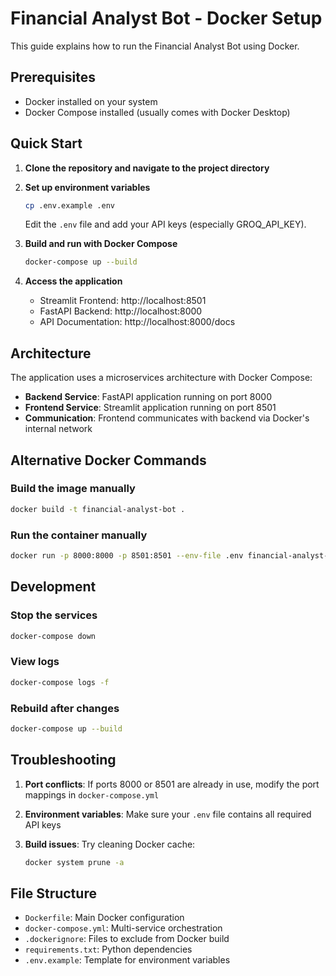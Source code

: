 # Financial Analyst Bot - Docker Setup

This guide explains how to run the Financial Analyst Bot using Docker.

## Prerequisites

- Docker installed on your system
- Docker Compose installed (usually comes with Docker Desktop)

## Quick Start

1. **Clone the repository and navigate to the project directory**

2. **Set up environment variables**
   ```bash
   cp .env.example .env
   ```
   Edit the `.env` file and add your API keys (especially GROQ_API_KEY).

3. **Build and run with Docker Compose**
   ```bash
   docker-compose up --build
   ```

4. **Access the application**
   - Streamlit Frontend: http://localhost:8501
   - FastAPI Backend: http://localhost:8000
   - API Documentation: http://localhost:8000/docs

## Architecture

The application uses a microservices architecture with Docker Compose:

- **Backend Service**: FastAPI application running on port 8000
- **Frontend Service**: Streamlit application running on port 8501
- **Communication**: Frontend communicates with backend via Docker's internal network

## Alternative Docker Commands

### Build the image manually
```bash
docker build -t financial-analyst-bot .
```

### Run the container manually
```bash
docker run -p 8000:8000 -p 8501:8501 --env-file .env financial-analyst-bot
```

## Development

### Stop the services
```bash
docker-compose down
```

### View logs
```bash
docker-compose logs -f
```

### Rebuild after changes
```bash
docker-compose up --build
```

## Troubleshooting

1. **Port conflicts**: If ports 8000 or 8501 are already in use, modify the port mappings in `docker-compose.yml`

2. **Environment variables**: Make sure your `.env` file contains all required API keys

3. **Build issues**: Try cleaning Docker cache:
   ```bash
   docker system prune -a
   ```

## File Structure

- `Dockerfile`: Main Docker configuration
- `docker-compose.yml`: Multi-service orchestration
- `.dockerignore`: Files to exclude from Docker build
- `requirements.txt`: Python dependencies
- `.env.example`: Template for environment variables
